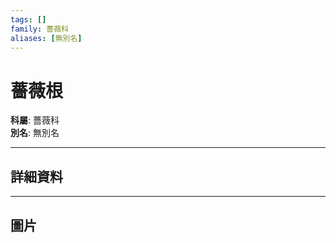 ```yaml
---
tags: []
family: 薔薇科
aliases: [無別名]
---
```


# 薔薇根

**科屬**: 薔薇科  
**別名**: 無別名  

---

## 詳細資料


---

## 圖片
